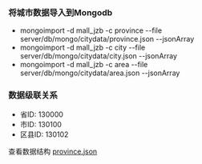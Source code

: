 ### 将城市数据导入到Mongodb

* mongoimport -d mall_jzb -c province --file server/db/mongo/citydata/province.json --jsonArray
* mongoimport -d mall_jzb -c city --file server/db/mongo/citydata/city.json --jsonArray
* mongoimport -d mall_jzb -c area --file server/db/mongo/citydata/area.json --jsonArray

### 数据级联关系
* 省ID:   130000
* 市ID:   130100
* 区县ID: 130102

查看数据结构 [province.json](https://github.com/weijizhu1000/mall_jzb/blob/master/server/db/mongo/citydata/province.json)